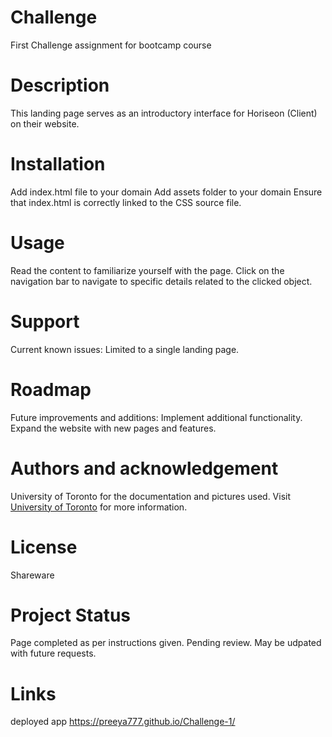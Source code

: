 # Challenge
First Challenge assignment for bootcamp course

# Description
This landing page serves as an introductory interface for Horiseon (Client) on their website.

# Installation
Add index.html file to your domain 
Add assets folder to your domain
Ensure that index.html is correctly linked to the CSS source file.

# Usage
Read the content to familiarize yourself with the page.
Click on the navigation bar to navigate to specific details related to the clicked object.

# Support 
Current known issues: 
Limited to a single landing page.

# Roadmap
Future improvements and additions:
Implement additional functionality.
Expand the website with new pages and features.

# Authors and acknowledgement
University of Toronto for the documentation and pictures used. Visit [University of Toronto](https://www.utoronto.ca/) for more information.

# License
Shareware

# Project Status
Page completed as per instructions given. Pending review. May be udpated with future requests. 

# Links
deployed app https://preeya777.github.io/Challenge-1/











